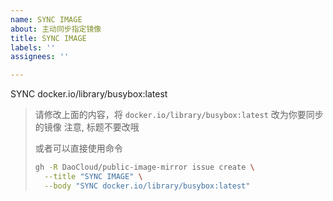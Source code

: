 ```yaml
---
name: SYNC IMAGE
about: 主动同步指定镜像
title: SYNC IMAGE
labels: ''
assignees: ''

---
```


SYNC docker.io/library/busybox:latest


> 请修改上面的内容，将 `docker.io/library/busybox:latest` 改为你要同步的镜像
> 注意, 标题不要改哦
> 
> 或者可以直接使用命令
> ``` bash
> gh -R DaoCloud/public-image-mirror issue create \
>   --title "SYNC IMAGE" \
>   --body "SYNC docker.io/library/busybox:latest"
> ```
